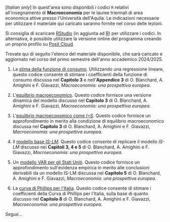 [*Italian only*] In quest'area sono disponibili i codici `R` relativi all'insegnamento di **Macroeconomia** per le lauree triennali di area economica attive presso l'Università dell'Aquila. Le indicazioni necessarie per utilizzare il materiale qui caricato saranno fornite nel corso delle lezioni.

Si consiglia di scaricare [RStudio](https://posit.co/products/open-source/rstudio/) (in aggiunta ad [R](https://www.r-project.org/)) per utilizzare i codici. In alternativa, è possibile utilizzare la versione online del programma creando un proprio profilo su [Posit Cloud](https://posit.cloud/). 

Trovate qui di seguito l'elenco del materiale disponibile, che sarà caricato e aggiornato nel corso del primo semestre dell'anno accademico 2024/2025.

1. La [stima della funzione di consumo](https://github.com/marcoverpas/Macroeconomia/blob/main/stima_consumi.R). Utilizzando una regressione lineare, questo codice consente di stimare i coefficienti della funzione di consumo discussa nel **Capitolo 3** e nell'**Appendice 3** di O. Blanchard, A. Amighini e F. Giavazzi, *Macroeconomia: una prospettiva europea*.

1. L'[equilbrio macroeconomico](https://github.com/marcoverpas/Macroeconomia/blob/main/equilibrio.R). Questo codice fornisce una versione dinamica del modello discusso nel **Capitolo 3** di O. Blanchard, A. Amighini e F. Giavazzi, *Macroeconomia: una prospettiva europea*.  

1. L'[equilbrio macroeconomico come *I=S*](https://github.com/marcoverpas/Macroeconomia/blob/main/equilibrio_con_S.R). Questo codice fornisce un approfondimento in merito alla condizione di equilibrio macroeconomico discussa nel **Capitolo 3** di O. Blanchard, A. Amighini e F. Giavazzi, *Macroeconomia: una prospettiva europea*.

1. Il [modello base *IS-LM*](https://github.com/marcoverpas/Macroeconomia/blob/main/is_lm.R). Questo codice consente di replicare il modello *IS-LM* discusso nei **Capitoli 3, 4 e 5** di O. Blanchard, A. Amighini e F. Giavazzi, *Macroeconomia: una prospettiva europea*.

1. Un [modello VAR per gli Stati Uniti](https://github.com/marcoverpas/Macroeconomia/blob/main/var_usa.R). Questo codice fornisce un approfondimento sull'evidenza empirica in merito alle conclusioni derivabili da un modello IS-LM discussa nel **Capitolo 5** di O. Blanchard, A. Amighini e F. Giavazzi, *Macroeconomia: una prospettiva europea*.

1. La [curva di Phillips per l'Italia](https://github.com/marcoverpas/Macroeconomia/blob/main/pc_italia.R). Questo codice consente di stimare i coefficienti della Curva di Phillips per l'Italia, sulla base di quanto discusso nel **Capitolo 8** di O. Blanchard, A. Amighini e F. Giavazzi, *Macroeconomia: una prospettiva europea*.

*Segue...*
